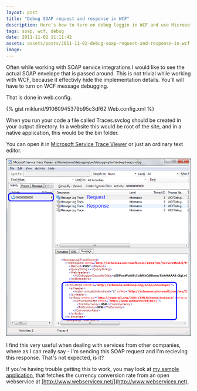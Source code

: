```yaml
---
layout: post
title: "Debug SOAP request and response in WCF"
description: Here's how to turn on debug loggin in WCF and use Microsoft Services Trace Viewer to determine the problem with your SOAP calls, or just getting the complete SOAP envelope.
tags: soap, wcf, debug
date: 2011-11-02 11:11:42
assets: assets/posts/2011-11-02-debug-soap-request-and-response-in-wcf
image: 
---
```


Often while working with SOAP service integrations I would like to see the actual SOAP envelope that is passed around. This is not trivial while working with WCF, because it effectivly hide the implementation details. You'll will have to turn on WCF message debugging.

That is done in web.config.

{% gist miklund/91060945379b95c3df62 Web.config.xml %}

When you run your code a file called Traces.svclog should be created in your output directory. In a website this would be root of the site, and in a native application, this would be the bin folder.

You can open it in [Microsoft Service Trace Viewer](http://litemedia.info/wcf-the-connection-was-closed-unexpectedly) or just an ordinary text editor.

![Microsoft Services Trace Viewer](/assets/posts/2011-11-02-debug-soap-request-and-response-in-wcf/mstv.png)

I find this very useful when dealing with services from other companies, where as I can really say - I'm sending this SOAP request and I'm recieving this response. That's not expected, is it?

If you're having trouble getting this to work, you may look at [my sample application](/assets/posts/2011-11-02-debug-soap-request-and-response-in-wcf/LiteMedia.WCFDebugging.zip "LiteMedia WCF Debugging sample application"), that fetches the currency conversion rate from an open webservice at [http://www.webservicex.net/](http://www.webservicex.net).
